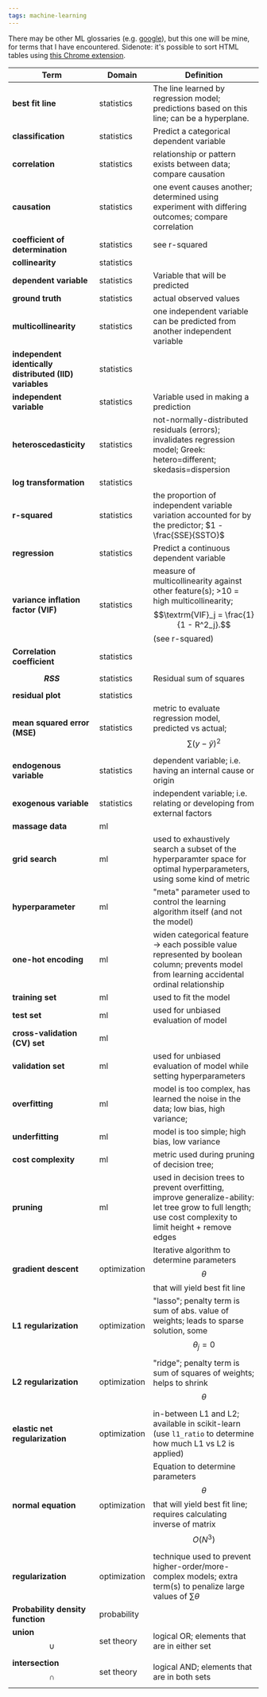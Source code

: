 ```yaml
---
tags: machine-learning
---
```


There may be other ML glossaries (e.g. [google](https://developers.google.com/machine-learning/glossary)), but this one will be mine, for terms that I have encountered.
Sidenote: it's possible to sort HTML tables using [this Chrome extension](https://chrome.google.com/webstore/detail/html-table-auto-sort/bpgbkjehkeffmmjfmdlmjjlffgkdcljp/related?hl=en).

| Term                                                    | Domain       | Definition                                                                                                                                                  |
| ------------------------------------------------------- | ------------ | ----------------------------------------------------------------------------------------------------------------------------------------------------------- |
| **best fit line**                                       | statistics   | The line learned by regression model; predictions based on this line; can be a hyperplane.                                                                  |
| **classification**                                      | statistics   | Predict a categorical dependent variable                                                                                                                    |
| **correlation**                                         | statistics   | relationship or pattern exists between data; compare causation                                                                                              |
| **causation**                                           | statistics   | one event causes another; determined using experiment with differing outcomes; compare correlation                                                          |
| **coefficient of determination**                        | statistics   | see r-squared                                                                                                                                               |
| **collinearity**                                        | statistics   |                                                                                                                                                             |
| **dependent variable**                                  | statistics   | Variable that will be predicted                                                                                                                             |
| **ground truth**                                        | statistics   | actual observed values                                                                                                                                      |
| **multicollinearity**                                   | statistics   | one independent variable can be predicted from another independent variable                                                                                 |
| **independent identically distributed (IID) variables** | statistics   |                                                                                                                                                             |
| **independent variable**                                | statistics   | Variable used in making a prediction                                                                                                                        |
| **heteroscedasticity**                                  | statistics   | not-normally-distributed residuals (errors); invalidates regression model; Greek: hetero=different; skedasis=dispersion                                     |
| **log transformation**                                  | statistics   |                                                                                                                                                             |
| **r-squared**                                           | statistics   | the proportion of independent variable variation accounted for by the predictor; $1 - \frac{SSE}{SSTO}$                                                     |
| **regression**                                          | statistics   | Predict a continuous dependent variable                                                                                                                     |
| **variance inflation factor (VIF)**                     | statistics   | measure of multicollinearity against other feature(s); >10 = high multicollinearity; $$\textrm{VIF}_j = \frac{1}{1 - R^2_j}.$$ (see r-squared)              |
| **Correlation coefficient**                             | statistics   |                                                                                                                                                             |
| **$$RSS$$**                                             | statistics   | Residual sum of squares                                                                                                                                     |
| **residual plot**                                       | statistics   |                                                                                                                                                             |
| **mean squared error (MSE)**                            | statistics   | metric to evaluate regression model, predicted vs actual; $$\sum{(y - \hat{y})}^2$$                                                                         |
| **endogenous variable**                                 | statistics   | dependent variable; i.e. having an internal cause or origin                                                                                                 |
| **exogenous variable**                                  | statistics   | independent variable; i.e. relating or developing from external factors                                                                                     |
| **massage data**                                        | ml           |                                                                                                                                                             |
| **grid search**                                         | ml           | used to exhaustively search a subset of the hyperparamter space for optimal hyperparameters, using some kind of metric                                      |
| **hyperparameter**                                      | ml           | "meta" parameter used to control the learning algorithm itself (and not the model)                                                                          |
| **one-hot encoding**                                    | ml           | widen categorical feature -> each possible value represented by boolean column; prevents model from learning accidental ordinal relationship                |
| **training set**                                        | ml           | used to fit the model                                                                                                                                       |
| **test set**                                            | ml           | used for unbiased evaluation of model                                                                                                                       |
| **cross-validation (CV) set**                           | ml           |                                                                                                                                                             |
| **validation set**                                      | ml           | used for unbiased evaluation of model while setting hyperparameters                                                                                         |
| **overfitting**                                         | ml           | model is too complex, has learned the noise in the data; low bias, high variance;                                                                           |
| **underfitting**                                        | ml           | model is too simple; high bias, low variance                                                                                                                |
| **cost complexity**                                     | ml           | metric used during pruning of decision tree;                                                                                                                |
| **pruning**                                             | ml           | used in decision trees to prevent overfitting, improve generalize-ability: let tree grow to full length; use cost complexity to limit height + remove edges |
| **gradient descent**                                    | optimization | Iterative algorithm to determine parameters $$\theta$$ that will yield best fit line                                                                        |
| **L1 regularization**                                   | optimization | "lasso"; penalty term is sum of abs. value of weights; leads to sparse solution, some $$\theta_{j} = 0$$                                                    |
| **L2 regularization**                                   | optimization | "ridge"; penalty term is sum of squares of weights; helps to shrink $$\theta$$                                                                              |
| **elastic net regularization**                          | optimization | in-between L1 and L2; available in scikit-learn (use `l1_ratio` to determine how much L1 vs L2 is applied)                                                  |
| **normal equation**                                     | optimization | Equation to determine parameters $$\theta$$ that will yield best fit line; requires calculating inverse of matrix $$O(N^3)$$                                |
| **regularization**                                      | optimization | technique used to prevent higher-order/more-complex models; extra term(s) to penalize large values of $\sum{\theta}$                                        |
| **Probability density function**                        | probability  |                                                                                                                                                             |
| **union** $$\cup$$                                      | set theory   | logical OR; elements that are in either set                                                                                                                 |
| **intersection** $$\cap$$                               | set theory   | logical AND; elements that are in both sets                                                                                                                 |
